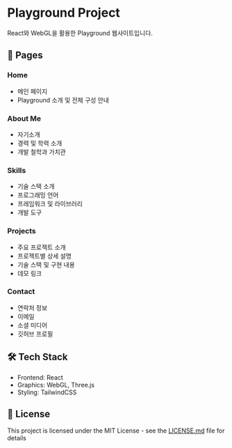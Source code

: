 # Playground Project

React와 WebGL을 활용한 Playground 웹사이트입니다.

## 🚀 Pages

### Home
- 메인 페이지
- Playground 소개 및 전체 구성 안내

### About Me 
- 자기소개
- 경력 및 학력 소개
- 개발 철학과 가치관

### Skills
- 기술 스택 소개
- 프로그래밍 언어
- 프레임워크 및 라이브러리
- 개발 도구

### Projects
- 주요 프로젝트 소개
- 프로젝트별 상세 설명
- 기술 스택 및 구현 내용
- 데모 링크

### Contact
- 연락처 정보
- 이메일
- 소셜 미디어
- 깃허브 프로필

## 🛠 Tech Stack

- Frontend: React
- Graphics: WebGL, Three.js
- Styling: TailwindCSS

## 📝 License

This project is licensed under the MIT License - see the [LICENSE.md](LICENSE.md) file for details